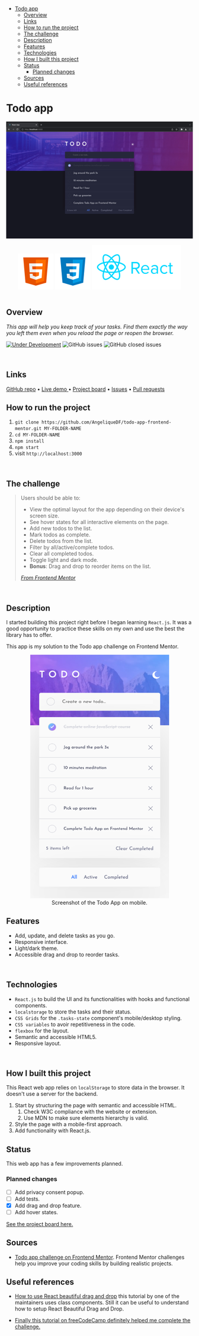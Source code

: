 - [Todo app](#todo-app)
  - [Overview](#overview)
  - [Links](#links)
  - [How to run the project](#how-to-run-the-project)
  - [The challenge](#the-challenge)
  - [Description](#description)
  - [Features](#features)
  - [Technologies](#technologies)
  - [How I built this project](#how-i-built-this-project)
  - [Status](#status)
    - [Planned changes](#planned-changes)
  - [Sources](#sources)
  - [Useful references](#useful-references)

# Todo app

![Screen shot of the todo app](./src/images/screenshot.png)

<div align="center">
  <img src="./src/images/logo-html5.svg">
  <img src="./src/images/logo-css3.svg">
  <img src="./src/images/logo-reactjs.svg">
  <!-- <img src="./src/images/logo-jestjs-large.svg">
  <img src="./src/images/logo-cypress.png" style="width:72px; height:24px"> -->
</div>

<br />

## Overview

*This app will help you keep track of your tasks. Find them exactly the way you left them even when you reload the page or reopen the browser.*

[![Under Development](https://img.shields.io/badge/under-development-orange.svg)]() ![GitHub issues](https://img.shields.io/github/issues/AngeliqueDF/todo-app-frontend-mentor) ![GitHub closed issues](https://img.shields.io/github/issues-closed/AngeliqueDF/todo-app-frontend-mentor?color=green)

<br />

## Links

<p>
<a href="https://github.com/AngeliqueDF/todo-app-frontend-mentor">GitHub repo</a> • <a href="/.github/CONTRIBUTING.md">Live demo </a> • <a href="https://github.com/AngeliqueDF/todo-app-frontend-mentor/projects">Project board</a> • <a href="https://github.com/AngeliqueDF/todo-app-frontend-mentor/issues?q=">Issues</a> • <a href="https://github.com/AngeliqueDF/todo-app-frontend-mentor/pulls?q=">Pull requests</a>
</p>

## How to run the project

1. ``git clone https://github.com/AngeliqueDF/todo-app-frontend-mentor.git MY-FOLDER-NAME``
2. ``cd MY-FOLDER-NAME``
3. ``npm install``
4. `` npm start ``
5. visit ``http://localhost:3000``

<br />

## The challenge 

> Users should be able to:
> - View the optimal layout for the app depending on their device's screen size.
> - See hover states for all interactive elements on the page.
> - Add new todos to the list.
> - Mark todos as complete.
> - Delete todos from the list.
> - Filter by all/active/complete todos.
> - Clear all completed todos.
> - Toggle light and dark mode.
> - **Bonus**: Drag and drop to reorder items on the list.
>
> *[From Frontend Mentor](https://www.frontendmentor.io/challenges/todo-app-Su1_KokOW)*

<br />


## Description

I started building this project right before I began learning ``React.js``. It was a good opportunity to practice these skills on my own and use the best the library has to offer.

This app is my solution to the Todo app challenge on Frontend Mentor.

<figure style="text-align:center;">
<img src="./src/images/screenshot-mobile.png" width="375px" height="656px" style="margin: 0 auto;"alt="Screenshot of the order summary component on mobile.">
<figcaption>Screenshot of the Todo App on mobile.</figcaption>
</figure>


## Features

- Add, update, and delete tasks as you go.
- Responsive interface.
- Light/dark theme.
- Accessible drag and drop to reorder tasks.

<br />

## Technologies

- ``React.js`` to build the UI and its functionalities with hooks and functional components.
- ``localstorage`` to store the tasks and their status.
- ``CSS Grids`` for the ``.tasks-state`` component's mobile/desktop styling.
- ``CSS variables`` to avoir repetitiveness in the code.
- ``flexbox`` for the layout.
- Semantic and accessible HTML5.
- Responsive layout.

<br />

## How I built this project

This React web app relies on ``localStorage`` to store data in the browser. It doesn't use a server for the backend.

1. Start by structuring the page with semantic and accessible HTML.
   1. Check W3C compliance with the website or extension.
   2. Use MDN to make sure elements hierarchy is valid.
2. Style the page with a mobile-first approach.
3. Add functionality with React.js.

<!-- [Visit my portfolio site, to see how I managed the challenges I faced while building this app.](https://adf.dev) -->

## Status

This web app has a few improvements planned.

### Planned changes

- [ ] Add privacy consent popup.
- [ ] Add tests.
- [x] Add drag and drop feature.
- [ ] Add hover states.

[See the project board here.](https://github.com/AngeliqueDF/todo-app-frontend-mentor/projects)

## Sources

- [Todo app challenge on Frontend Mentor](https://www.frontendmentor.io/challenges/todo-app-Su1_KokOW). Frontend Mentor challenges help you improve your coding skills by building realistic projects.

## Useful references

- [How to use React beautiful drag and drop](https://egghead.io/lessons/react-create-and-style-a-list-of-data-with-react) this tutorial by one of the maintainers uses class components. Still it can be useful to understand how to setup React Beautiful Drag and Drop.

- [Finally this tutorial on freeCodeCamp definitely helped me complete the challenge.](https://www.freecodecamp.org/news/how-to-add-drag-and-drop-in-react-with-react-beautiful-dnd/)